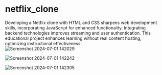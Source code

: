 # netflix_clone
Developing a Netflix clone with HTML and CSS sharpens web development skills, incorporating JavaScript for enhanced functionality. Integrating backend technologies improves streaming and user authentication. This educational project enhances learning without real content hosting, optimizing instructional effectiveness.  
![Screenshot 2024-07-01 142029](https://github.com/satvika0204/netflix_clone/assets/174268829/52c6a6f7-a9e6-4fb7-b341-ec1a3a747425)

![Screenshot 2024-07-01 142242](https://github.com/satvika0204/netflix_clone/assets/174268829/0dd80a94-b506-4a56-b87f-afd2363f621d)

![Screenshot 2024-07-01 142305](https://github.com/satvika0204/netflix_clone/assets/174268829/c4961238-a419-4130-9b24-5284f4d7f3c5)
